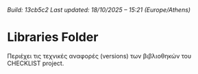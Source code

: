 *Build: 13cb5c2*
*Last updated: 18/10/2025 – 15:21 (Europe/Athens)*
# Libraries Folder  
Περιέχει τις τεχνικές αναφορές (versions) των βιβλιοθηκών του CHECKLIST project.
